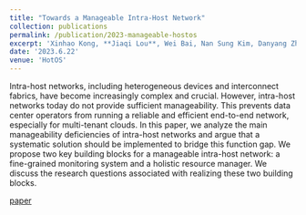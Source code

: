 ```yaml
---
title: "Towards a Manageable Intra-Host Network"
collection: publications
permalink: /publication/2023-manageable-hostos
excerpt: 'Xinhao Kong, **Jiaqi Lou**, Wei Bai, Nan Sung Kim, Danyang Zhuo. [[paper](https://dl.acm.org/doi/abs/10.1145/3593856.3595890)]'
date: '2023.6.22'
venue: 'HotOS'
---
```


Intra-host networks, including heterogeneous devices and interconnect fabrics, have become increasingly complex and crucial. However, intra-host networks today do not provide sufficient manageability. This prevents data center operators from running a reliable and efficient end-to-end network, especially for multi-tenant clouds. In this paper, we analyze the main manageability deficiencies of intra-host networks and argue that a systematic solution should be implemented to bridge this function gap. We propose two key building blocks for a manageable intra-host network: a fine-grained monitoring system and a holistic resource manager. We discuss the research questions associated with realizing these two building blocks.

[paper](https://dl.acm.org/doi/abs/10.1145/3593856.3595890) 
